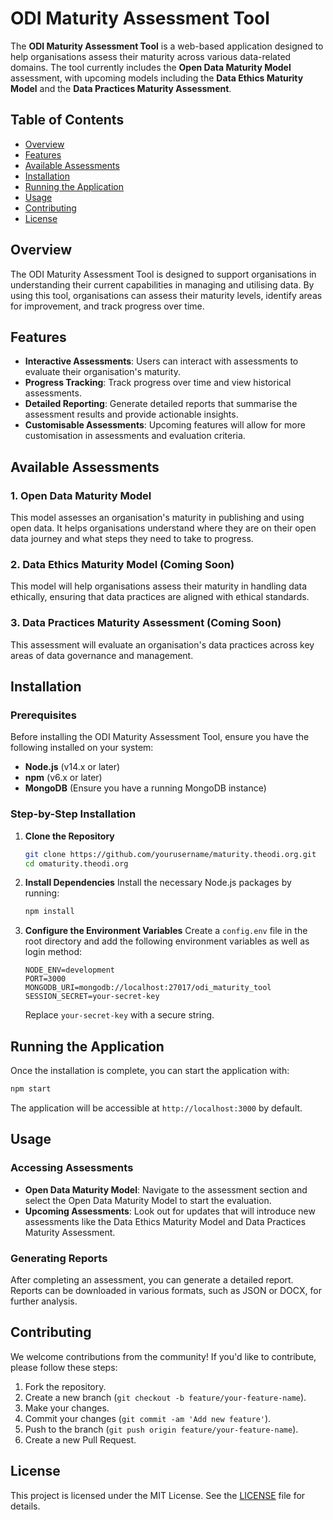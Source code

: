 # ODI Maturity Assessment Tool

The **ODI Maturity Assessment Tool** is a web-based application designed to help organisations assess their maturity across various data-related domains. The tool currently includes the **Open Data Maturity Model** assessment, with upcoming models including the **Data Ethics Maturity Model** and the **Data Practices Maturity Assessment**.

## Table of Contents

- [Overview](#overview)
- [Features](#features)
- [Available Assessments](#available-assessments)
- [Installation](#installation)
- [Running the Application](#running-the-application)
- [Usage](#usage)
- [Contributing](#contributing)
- [License](#license)

## Overview

The ODI Maturity Assessment Tool is designed to support organisations in understanding their current capabilities in managing and utilising data. By using this tool, organisations can assess their maturity levels, identify areas for improvement, and track progress over time.

## Features

- **Interactive Assessments**: Users can interact with assessments to evaluate their organisation's maturity.
- **Progress Tracking**: Track progress over time and view historical assessments.
- **Detailed Reporting**: Generate detailed reports that summarise the assessment results and provide actionable insights.
- **Customisable Assessments**: Upcoming features will allow for more customisation in assessments and evaluation criteria.

## Available Assessments

### 1. Open Data Maturity Model
This model assesses an organisation's maturity in publishing and using open data. It helps organisations understand where they are on their open data journey and what steps they need to take to progress.

### 2. Data Ethics Maturity Model (Coming Soon)
This model will help organisations assess their maturity in handling data ethically, ensuring that data practices are aligned with ethical standards.

### 3. Data Practices Maturity Assessment (Coming Soon)
This assessment will evaluate an organisation's data practices across key areas of data governance and management.

## Installation

### Prerequisites

Before installing the ODI Maturity Assessment Tool, ensure you have the following installed on your system:

- **Node.js** (v14.x or later)
- **npm** (v6.x or later)
- **MongoDB** (Ensure you have a running MongoDB instance)

### Step-by-Step Installation

1. **Clone the Repository**
   ```bash
   git clone https://github.com/yourusername/maturity.theodi.org.git
   cd omaturity.theodi.org
   ```

2. **Install Dependencies**
   Install the necessary Node.js packages by running:
   ```bash
   npm install
   ```

3. **Configure the Environment Variables**
   Create a `config.env` file in the root directory and add the following environment variables as well as login method:

   ```
   NODE_ENV=development
   PORT=3000
   MONGODB_URI=mongodb://localhost:27017/odi_maturity_tool
   SESSION_SECRET=your-secret-key
   ```

   Replace `your-secret-key` with a secure string.

## Running the Application

Once the installation is complete, you can start the application with:

```bash
npm start
```

The application will be accessible at `http://localhost:3000` by default.

## Usage

### Accessing Assessments

- **Open Data Maturity Model**: Navigate to the assessment section and select the Open Data Maturity Model to start the evaluation.
- **Upcoming Assessments**: Look out for updates that will introduce new assessments like the Data Ethics Maturity Model and Data Practices Maturity Assessment.

### Generating Reports

After completing an assessment, you can generate a detailed report. Reports can be downloaded in various formats, such as JSON or DOCX, for further analysis.

## Contributing

We welcome contributions from the community! If you'd like to contribute, please follow these steps:

1. Fork the repository.
2. Create a new branch (`git checkout -b feature/your-feature-name`).
3. Make your changes.
4. Commit your changes (`git commit -am 'Add new feature'`).
5. Push to the branch (`git push origin feature/your-feature-name`).
6. Create a new Pull Request.

## License

This project is licensed under the MIT License. See the [LICENSE](LICENSE) file for details.